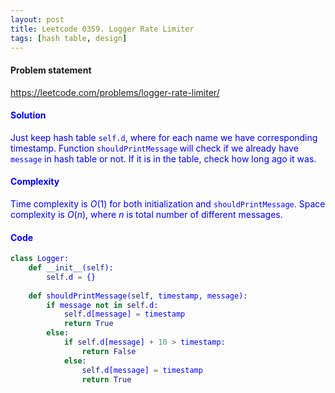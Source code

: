 ```yaml
---
layout: post
title: Leetcode 0359. Logger Rate Limiter
tags: [hash table, design]
---
```


#### Problem statement

<a href="https://leetcode.com/problems/logger-rate-limiter/"> <font color = blue>https://leetcode.com/problems/logger-rate-limiter/

#### Solution
Just keep hash table `self.d`, where for each name we have corresponding timestamp. Function `shouldPrintMessage` will check if we already have `message` in hash table or not. If it is in the table, check how long ago it was.

#### Complexity
Time complexity is $O(1)$ for both initialization and `shouldPrintMessage`. Space complexity is $O(n)$, where $n$ is total number of different messages.

#### Code
```python
class Logger:
    def __init__(self):
        self.d = {}
        
    def shouldPrintMessage(self, timestamp, message):
        if message not in self.d:
            self.d[message] = timestamp
            return True
        else:
            if self.d[message] + 10 > timestamp:
                return False
            else:
                self.d[message] = timestamp
                return True
```
